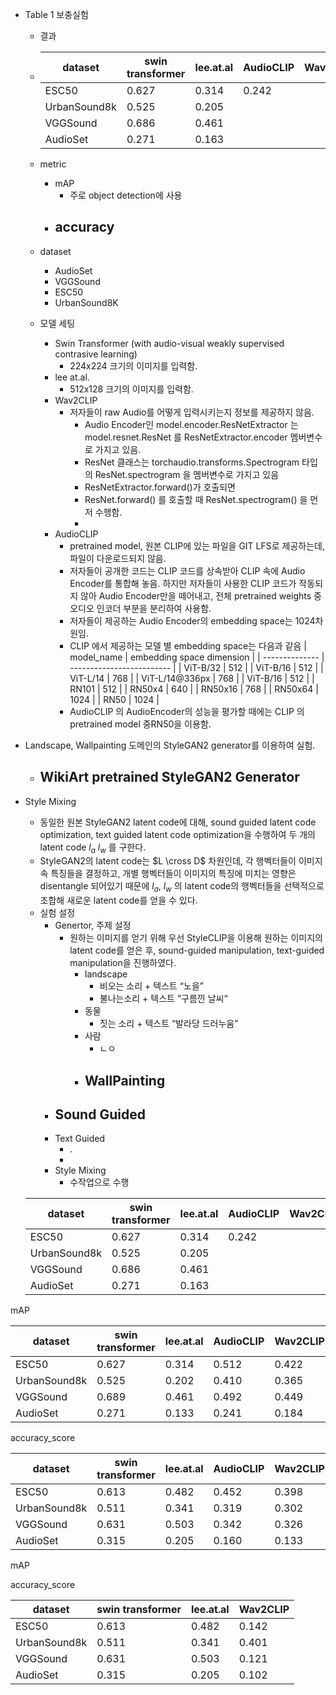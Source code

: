 

- Table 1 보충실험
	- 결과
	- 
		| dataset      | swin transformer | lee.at.al | AudioCLIP | Wav2CLIP | resnet |
		| ------------ | ---------------- | --------- | --------- | -------- | ------ |
		| ESC50        | 0.627            | 0.314     | 0.242     |          |        |
		| UrbanSound8k | 0.525            | 0.205     |           |          |        |
		| VGGSound     | 0.686            | 0.461     |           |          |        |
		| AudioSet     | 0.271            | 0.163     |           |          |        |

	- metric
		- mAP
			- 주로 object detection에 사용
		- accuracy
			- 
	- dataset
		- AudioSet
		- VGGSound
		- ESC50
		- UrbanSound8K
	- 모델 세팅
		- Swin Transformer (with audio-visual weakly supervised contrasive learning)
			- 224x224 크기의 이미지를 입력함.
		- lee at.al.
			- 512x128 크기의 이미지를 입력함.
		- Wav2CLIP
			- 저자들이 raw Audio를 어떻게 입력시키는지 정보를 제공하지 않음.
				- Audio Encoder인 model.encoder.ResNetExtractor 는 model.resnet.ResNet 를 ResNetExtractor.encoder 멤버변수로 가지고 있음.
				- ResNet 클래스는 torchaudio.transforms.Spectrogram 타입의 ResNet.spectrogram 을 멤버변수로 가지고 있음
				- ResNetExtractor.forward()가 호출되면 
				- ResNet.forward() 를 호출할 때 ResNet.spectrogram() 을 먼저 수행함.
				- 
		- AudioCLIP
			- pretrained model, 원본 CLIP에 있는 파일을 GIT LFS로 제공하는데, 파일이 다운로드되지 않음.
			- 저자들이 공개한 코드는 CLIP 코드를 상속받아 CLIP 속에 Audio Encoder를 통합해 놓음. 하지만 저자들이 사용한 CLIP 코드가 작동되지 않아 Audio Encoder만을 떼어내고, 전체 pretrained weights 중 오디오 인코더 부분을 분리하여 사용함.
			- 저자들이 제공하는 Audio Encoder의 embedding space는 1024차원임.
			- CLIP 에서 제공하는 모델 별 embedding space는 다음과 같음
				| model_name     | embedding space dimension |
				| -------------- | ------------------------- |
				| ViT-B/32       | 512                       |
				| ViT-B/16       | 512                       |
				| ViT-L/14       | 768                       |
				| ViT-L/14@336px | 768                       |
				| ViT-B/16       | 512                       |
				| RN101          | 512                       |
				| RN50x4         | 640                       |
				| RN50x16        | 768                       |
				| RN50x64        | 1024                      |
				| RN50           | 1024                      |
			- AudioCLIP 의 AudioEncoder의 성능을 평가할 때에는 CLIP 의 pretrained model 중RN50을 이용함.

- Landscape, Wallpainting 도메인의 StyleGAN2 generator를 이용하여 실험.
	- WikiArt pretrained StyleGAN2 Generator
		- 

- Style Mixing
	- 동일한 원본 StyleGAN2 latent code에 대해, sound guided latent code optimization, text guided latent code optimization을 수행하여 두 개의 latent code $l_a$  $l_w$  를 구한다.
	- StyleGAN2의 latent code는 $L \cross D$  차원인데, 각 행벡터들이 이미지 속 특징들을 결정하고, 개별 행벡터들이 이미지의 특징에 미치는 영향은 disentangle 되어있기 때문에 $l_a$, $l_w$ 의 latent code의 행벡터들을 선택적으로 조합해 새로운 latent code를 얻을 수 있다.
	- 실험 설정
		- Genertor, 주제 설정
			- 원하는 이미지를 얻기 위해 우선 StyleCLIP을 이용해 원하는 이미지의 latent code를 얻은 후, sound-guided manipulation, text-guided manipulation을 진행하였다.
				- landscape
					- 비오는 소리 + 텍스트 “노을”
					- 불나는소리 + 텍스트 ”구름낀 날씨“
				- 동물
					- 짓는 소리 + 텍스트 “발라당 드러누움”
				- 사람
					- ㄴㅇ
				- WallPainting
					- 
		- Sound Guided
			- 
		- Text Guided
			- .
			- 
		- Style Mixing
			- 수작업으로 수행


	| dataset      | swin transformer | lee.at.al | AudioCLIP | Wav2CLIP | resnet |
	| ------------ | ---------------- | --------- | --------- | -------- | ------ |
	| ESC50        | 0.627            | 0.314     | 0.242     |          |        |
	| UrbanSound8k | 0.525            | 0.205     |           |          |        |
	| VGGSound     | 0.686            | 0.461     |           |          |        |
	| AudioSet     | 0.271            | 0.163     |           |          |        |

mAP

| dataset      | swin transformer | lee.at.al | AudioCLIP | Wav2CLIP |
| ------------ | ---------------- | --------- | --------- | -------- |
| ESC50        | 0.627            | 0.314     | 0.512     | 0.422    |
| UrbanSound8k | 0.525            | 0.202     | 0.410     | 0.365    | 
| VGGSound     | 0.689            | 0.461     | 0.492     | 0.449    |
| AudioSet     | 0.271            | 0.133     | 0.241     | 0.184    |

accuracy_score

| dataset      | swin transformer | lee.at.al | AudioCLIP | Wav2CLIP |
| ------------ | ---------------- | --------- | --------- | -------- |
| ESC50        | 0.613            | 0.482     | 0.452     | 0.398    |
| UrbanSound8k | 0.511            | 0.341     | 0.319     | 0.302    |
| VGGSound     | 0.631            | 0.503     | 0.342     | 0.326    |
| AudioSet     | 0.315            | 0.205     | 0.160     | 0.133    |


mAP


accuracy_score


| dataset      | swin transformer | lee.at.al | Wav2CLIP | 
| ------------ | ---------------- | --------- | -------- | 
| ESC50        | 0.613            | 0.482     | 0.142    | 
| UrbanSound8k | 0.511            | 0.341     | 0.401    | 
| VGGSound     | 0.631            | 0.503     | 0.121    | 
| AudioSet     | 0.315            | 0.205     | 0.102    | 
